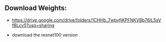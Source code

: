 ## Download Weights:

- https://drive.google.com/drive/folders/1CHHb_7wbvfjKPFNKVBb76lL5sVfBLcv5?usp=sharing

- download the resnet100 version
